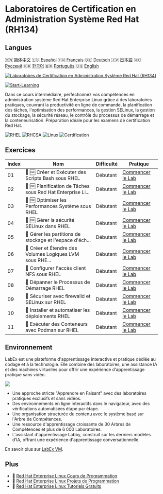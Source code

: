 # Laboratoires de Certification en Administration Système Red Hat (RH134)

## Langues

🇨🇳 [简体中文](README_zh.md) 🇪🇸 [Español](README_es.md) 🇫🇷 [Français](README_fr.md) 🇩🇪 [Deutsch](README_de.md) 🇯🇵 [日本語](README_ja.md) 🇷🇺 [Русский](README_ru.md) 🇰🇷 [한국어](README_ko.md) 🇧🇷 [Português](README_pt.md) 🇺🇸 [English](README.md) 

[![Laboratoires de Certification en Administration Système Red Hat (RH134)](https://cover-creator.labex.io/red-hat-system-administration-rh134-labs.png?lang=fr)](https://labex.io/fr/courses/red-hat-system-administration-rh134-labs)

[![Start-Learning](https://img.shields.io/badge/Start-Learning-whitesmoke?style=for-the-badge)](https://labex.io/fr/courses/red-hat-system-administration-rh134-labs)

Dans ce cours intermédiaire, perfectionnez vos compétences en administration système Red Hat Enterprise Linux grâce à des laboratoires pratiques, couvrant la productivité en ligne de commande, la planification des tâches, l'optimisation des performances, la gestion SELinux, la gestion du stockage, la sécurité réseau, le contrôle du processus de démarrage et la conteneurisation. Préparation idéale pour les examens de certification Red Hat.

![RHEL](https://img.shields.io/badge/RHEL-whitesmoke?style=for-the-badge&logo=rhel)
![RHCSA](https://img.shields.io/badge/RHCSA-whitesmoke?style=for-the-badge&logo=rhcsa)
![Linux](https://img.shields.io/badge/Linux-whitesmoke?style=for-the-badge&logo=linux)
![Certification](https://img.shields.io/badge/Certification-whitesmoke?style=for-the-badge&logo=certification)


## Exercices

|   Index | Nom                                                         | Difficulté   | Pratique                                                                                                                               |
|---------|-------------------------------------------------------------|--------------|----------------------------------------------------------------------------------------------------------------------------------------|
|      01 | 📖 🆓 Créer et Exécuter des Scripts Bash sous RHEL          | Débutant     | <a target='_blank' href='https://labex.io/fr/tutorials/rhel-create-and-execute-bash-scripts-in-rhel-588877'>Commencer le Lab</a>       |
|      02 | 📖 🆓 Planification de Tâches sous Red Hat Enterprise Li... | Débutant     | <a target='_blank' href='https://labex.io/fr/tutorials/rhel-schedule-tasks-in-red-hat-enterprise-linux-588897'>Commencer le Lab</a>    |
|      03 | 📖 🆓 Optimiser les Performances Système sous RHEL          | Débutant     | <a target='_blank' href='https://labex.io/fr/tutorials/rhel-tune-system-performance-in-rhel-588907'>Commencer le Lab</a>               |
|      04 | 📖 🆓 Gérer la sécurité SELinux dans RHEL                   | Débutant     | <a target='_blank' href='https://labex.io/fr/tutorials/rhel-manage-selinux-security-in-rhel-589233'>Commencer le Lab</a>               |
|      05 | 📖  Gérer les partitions de stockage et l'espace d'éch...   | Débutant     | <a target='_blank' href='https://labex.io/fr/tutorials/rhel-manage-rhel-storage-partitions-and-swap-space-589241'>Commencer le Lab</a> |
|      06 | 📖  Créer et Étendre des Volumes Logiques LVM sous RHE...   | Débutant     | <a target='_blank' href='https://labex.io/fr/tutorials/rhel-create-and-extend-lvm-logical-volumes-in-rhel-589245'>Commencer le Lab</a> |
|      07 | 📖  Configurer l'accès client NFS sous RHEL                 | Débutant     | <a target='_blank' href='https://labex.io/fr/tutorials/rhel-configure-nfs-client-access-in-rhel-589252'>Commencer le Lab</a>           |
|      08 | 📖  Dépanner le Processus de Démarrage RHEL                 | Débutant     | <a target='_blank' href='https://labex.io/fr/tutorials/rhel-troubleshoot-the-rhel-boot-process-589253'>Commencer le Lab</a>            |
|      09 | 📖  Sécuriser avec firewalld et SELinux sur RHEL            | Débutant     | <a target='_blank' href='https://labex.io/fr/tutorials/rhel-secure-with-firewalld-and-selinux-in-rhel-589259'>Commencer le Lab</a>     |
|      10 | 📖  Installer et automatiser les déploiements RHEL          | Débutant     | <a target='_blank' href='https://labex.io/fr/tutorials/rhel-install-and-automate-rhel-deployments-589257'>Commencer le Lab</a>         |
|      11 | 📖  Exécuter des Conteneurs avec Podman sur RHEL            | Débutant     | <a target='_blank' href='https://labex.io/fr/tutorials/rhel-run-containers-with-podman-on-rhel-589256'>Commencer le Lab</a>            |

## Environnement

LabEx est une plateforme d'apprentissage interactive et pratique dédiée au codage et à la technologie. Elle combine des laboratoires, une assistance IA et des machines virtuelles pour offrir une expérience d'apprentissage pratique sans vidéo.

![](https://tutorial-screenshot.getvm.io/images/vm-1725247253.png)

- Une approche stricte "Apprendre en Faisant" avec des laboratoires pratiques exclusifs et sans vidéos.
- Des environnements en ligne interactifs dans le navigateur, avec des vérifications automatisées étape par étape.
- Une organisation structurée du contenu avec le système basé sur l'Arbre de Compétences.
- Une ressource d'apprentissage croissante de 30 Arbres de Compétences et plus de 6 000 Laboratoires.
- L'assistant d'apprentissage Labby, construit sur les derniers modèles d'IA, offrant une expérience d'apprentissage conversationnelle.

En savoir plus sur [LabEx VM](https://support.labex.io/using-labex/virtual-machine).

## Plus

- 🔗 [Red Hat Enterprise Linux Cours de Programmation](https://github.com/labex-labs/awesome-programming-courses)
- 🔗 [Red Hat Enterprise Linux Projets de Programmation](https://github.com/labex-labs/awesome-programming-projects)
- 🔗 [Red Hat Enterprise Linux Tutoriels Gratuits](https://github.com/labex-labs/rhel-free-tutorials)

